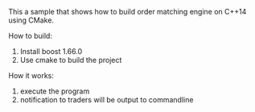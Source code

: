 This a sample that shows how to build order matching engine on C++14 using CMake.

How to build:
1. Install boost 1.66.0
2. Use cmake to build the project

How it works:
1. execute the program
2. notification to traders will be output to commandline
